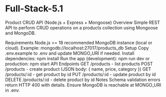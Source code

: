 # Full-Stack-5.1
Product CRUD API (Node.js + Express + Mongoose)
Overview
Simple REST API to perform CRUD operations on a products collection using Mongoose and MongoDB.

Requirements
Node.js >= 18 recommended
MongoDB instance (local or cloud). Example: mongodb://localhost:27017/products_db
Setup
Copy .env.example to .env and update MONGO_URI if needed.
Install dependencies:
npm install
Run the app (development):
npm run dev
or production:
npm start
API Endpoints
GET /products - list products
POST /products - create product (JSON body: { name, price, category })
GET /products/:id - get product by id
PUT /products/:id - update product by id
DELETE /products/:id - delete product by id
Notes
Schema validation errors return HTTP 400 with details.
Ensure MongoDB is reachable at MONGO_URI in .env.

